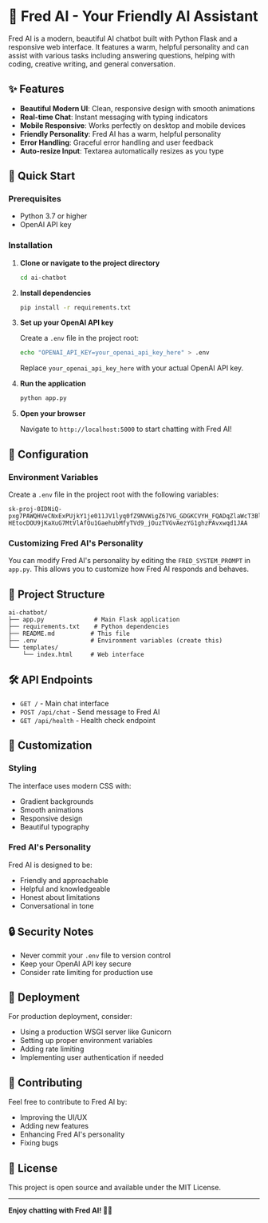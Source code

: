 # 🤖 Fred AI - Your Friendly AI Assistant

Fred AI is a modern, beautiful AI chatbot built with Python Flask and a responsive web interface. It features a warm, helpful personality and can assist with various tasks including answering questions, helping with coding, creative writing, and general conversation.

## ✨ Features

- **Beautiful Modern UI**: Clean, responsive design with smooth animations
- **Real-time Chat**: Instant messaging with typing indicators
- **Mobile Responsive**: Works perfectly on desktop and mobile devices
- **Friendly Personality**: Fred AI has a warm, helpful personality
- **Error Handling**: Graceful error handling and user feedback
- **Auto-resize Input**: Textarea automatically resizes as you type

## 🚀 Quick Start

### Prerequisites

- Python 3.7 or higher
- OpenAI API key

### Installation

1. **Clone or navigate to the project directory**
   ```bash
   cd ai-chatbot
   ```

2. **Install dependencies**
   ```bash
   pip install -r requirements.txt
   ```

3. **Set up your OpenAI API key**
   
   Create a `.env` file in the project root:
   ```bash
   echo "OPENAI_API_KEY=your_openai_api_key_here" > .env
   ```
   
   Replace `your_openai_api_key_here` with your actual OpenAI API key.

4. **Run the application**
   ```bash
   python app.py
   ```

5. **Open your browser**
   
   Navigate to `http://localhost:5000` to start chatting with Fred AI!

## 🔧 Configuration

### Environment Variables

Create a `.env` file in the project root with the following variables:

```
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
```

### Customizing Fred AI's Personality

You can modify Fred AI's personality by editing the `FRED_SYSTEM_PROMPT` in `app.py`. This allows you to customize how Fred AI responds and behaves.

## 📁 Project Structure

```
ai-chatbot/
├── app.py              # Main Flask application
├── requirements.txt    # Python dependencies
├── README.md          # This file
├── .env               # Environment variables (create this)
└── templates/
    └── index.html     # Web interface
```

## 🛠️ API Endpoints

- `GET /` - Main chat interface
- `POST /api/chat` - Send message to Fred AI
- `GET /api/health` - Health check endpoint

## 🎨 Customization

### Styling

The interface uses modern CSS with:
- Gradient backgrounds
- Smooth animations
- Responsive design
- Beautiful typography

### Fred AI's Personality

Fred AI is designed to be:
- Friendly and approachable
- Helpful and knowledgeable
- Honest about limitations
- Conversational in tone

## 🔒 Security Notes

- Never commit your `.env` file to version control
- Keep your OpenAI API key secure
- Consider rate limiting for production use

## 🚀 Deployment

For production deployment, consider:
- Using a production WSGI server like Gunicorn
- Setting up proper environment variables
- Adding rate limiting
- Implementing user authentication if needed

## 🤝 Contributing

Feel free to contribute to Fred AI by:
- Improving the UI/UX
- Adding new features
- Enhancing Fred AI's personality
- Fixing bugs

## 📄 License

This project is open source and available under the MIT License.

---

**Enjoy chatting with Fred AI! 🤖✨**

